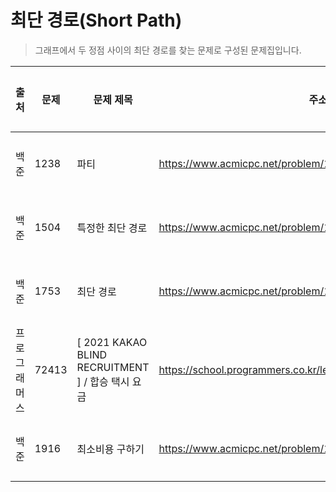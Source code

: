 # 최단 경로(Short Path)

> 그래프에서 두 정점 사이의 최단 경로를 찾는 문제로 구성된 문제집입니다.

| 출처         | 문제  | 문제 제목                                         | 주소                                                            | 정답 코드                             | 난이도 | 정답 여부 |
| ------------ | ----- | ------------------------------------------------- | --------------------------------------------------------------- | ------------------------------------- | ------ | --------- |
| 백준         | 1238  | 파티                                              | https://www.acmicpc.net/problem/1238                            | [정답 코드](./0x16/1238.js)           | Gold.3 | ❌        |
| 백준         | 1504  | 특정한 최단 경로                                  | https://www.acmicpc.net/problem/1504                            | [정답 코드](./0x16/1504.js)           | Gold.4 | ✅        |
| 백준         | 1753  | 최단 경로                                         | https://www.acmicpc.net/problem/1753                            | [정답 코드](./0x16/1753.js)           | Gold.4 | ✅        |
| 프로그래머스 | 72413 | [ 2021 KAKAO BLIND RECRUITMENT ] / 합승 택시 요금 | https://school.programmers.co.kr/learn/courses/30/lessons/72413 | [정답 코드](./0x16/합승_택시_요금.js) | Lv.3   | ✅        |
| 백준         | 1916  | 최소비용 구하기                                   | https://www.acmicpc.net/problem/1916                            | [정답 코드](./0x16/1916.js)           | Gold.5 | ✅        |
